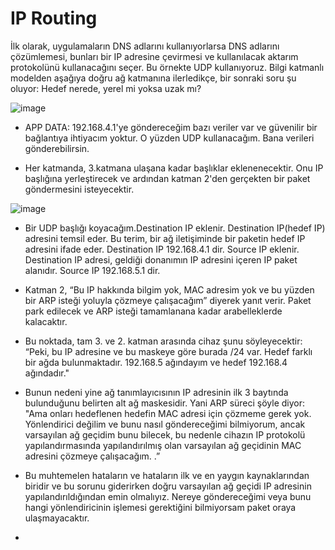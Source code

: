 # IP Routing
İlk olarak, uygulamaların DNS adlarını kullanıyorlarsa DNS adlarını çözümlemesi, bunları bir IP adresine çevirmesi ve kullanılacak aktarım protokolünü kullanacağını seçer. Bu örnekte UDP kullanıyoruz. Bilgi katmanlı modelden aşağıya doğru ağ katmanına ilerledikçe, bir sonraki soru şu oluyor: Hedef nerede, yerel mi yoksa uzak mı?

![image](https://github.com/sumeyyaakbulut/IP/assets/62395974/3141fe97-f6e7-4fbf-84d1-a0c1aa44eab3)

* APP DATA: 192.168.4.1'ye göndereceğim bazı veriler var ve güvenilir bir bağlantıya ihtiyacım yoktur. O yüzden UDP kullanacağım. Bana verileri gönderebilirsin.

* Her katmanda, 3.katmana ulaşana kadar başlıklar eklenenecektir. Onu IP başlığına yerleştirecek ve ardından katman 2'den gerçekten bir paket göndermesini isteyecektir.

![image](https://github.com/sumeyyaakbulut/IP/assets/62395974/d314719f-669a-4797-8654-91bcf730cd54)


* Bir UDP başlığı koyacağım.Destination IP eklenir. Destination IP(hedef IP) adresini temsil eder. Bu terim, bir ağ iletişiminde bir paketin hedef IP adresini ifade eder. Destination IP 192.168.4.1 dir. Source IP eklenir. Destination IP adresi, geldiği donanımın IP adresini içeren IP paket alanıdır. Source IP 192.168.5.1 dir.

* Katman 2, “Bu IP hakkında bilgim yok, MAC adresim yok ve bu yüzden bir ARP isteği yoluyla çözmeye çalışacağım” diyerek yanıt verir. Paket park edilecek ve ARP isteği tamamlanana kadar arabelleklerde kalacaktır.

* Bu noktada, tam 3. ve 2. katman arasında cihaz şunu söyleyecektir: “Peki, bu IP adresine ve bu maskeye göre burada /24 var. Hedef farklı bir ağda bulunmaktadır. 192.168.5 ağındayım ve hedef 192.168.4 ağındadır."

* Bunun nedeni yine ağ tanımlayıcısının IP adresinin ilk 3 baytında bulunduğunu belirten alt ağ maskesidir. Yani ARP süreci şöyle diyor: "Ama onları hedeflenen hedefin MAC adresi için çözmeme gerek yok. Yönlendirici değilim ve bunu nasıl göndereceğimi bilmiyorum, ancak varsayılan ağ geçidim bunu bilecek, bu nedenle cihazın IP protokolü yapılandırmasında yapılandırılmış olan varsayılan ağ geçidinin MAC adresini çözmeye çalışacağım. .”

* Bu muhtemelen hataların ve hataların ilk ve en yaygın kaynaklarından biridir ve bu sorunu giderirken doğru varsayılan ağ geçidi IP adresinin yapılandırıldığından emin olmalıyız. Nereye göndereceğimi veya bunu hangi yönlendiricinin işlemesi gerektiğini bilmiyorsam paket oraya ulaşmayacaktır.

* 
